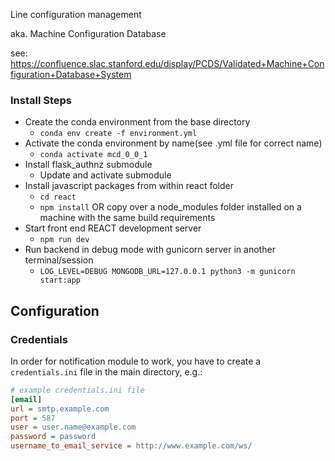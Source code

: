Line configuration management

aka. Machine Configuration Database

see: https://confluence.slac.stanford.edu/display/PCDS/Validated+Machine+Configuration+Database+System 


### Install Steps

- Create the conda environment from the base directory
    - `conda env create -f environment.yml`
- Activate the conda environment by name(see .yml file for correct name)
    - `conda activate mcd_0_0_1`
- Install flask_authnz submodule
    - Update and activate submodule
- Install javascript packages from within react folder
    - `cd react`
    - `npm install` OR copy over a node_modules folder installed on a machine with the same build requirements
- Start front end REACT development server 
    - `npm run dev`
- Run backend in debug mode with gunicorn server in another terminal/session
    - `LOG_LEVEL=DEBUG MONGODB_URL=127.0.0.1 python3 -m gunicorn start:app`


## Configuration

### Credentials

In order for notification module to work, you have to create a `credentials.ini`
file in the main directory, e.g.:

```ini
# example credentials.ini file
[email]
url = smtp.example.com
port = 587
user = user.name@example.com
password = password
username_to_email_service = http://www.example.com/ws/
```
